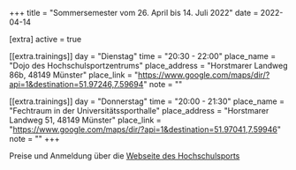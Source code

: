 +++
title = "Sommersemester vom 26. April bis 14. Juli 2022"
date = 2022-04-14

[extra]
active = true

[[extra.trainings]]
day = "Dienstag"
time = "20:30 - 22:00"
place_name = "Dojo des Hochschulsportzentrums"
place_address = "Horstmarer Landweg 86b, 48149 Münster"
place_link = "https://www.google.com/maps/dir/?api=1&destination=51.97246,7.59694"
note = ""

[[extra.trainings]]
day = "Donnerstag"
time = "20:00 - 21:30"
place_name = "Fechtraum in der Universitätssporthalle"
place_address = "Horstmarer Landweg 51, 48149 Münster"
place_link = "https://www.google.com/maps/dir/?api=1&destination=51.97041,7.59946"
note = ""
+++

Preise und Anmeldung über die
[Webseite des Hochschulsports](https://www.hochschulsport-muenster.de/angebote/aktueller_zeitraum_0/_Karate_Wado.html)
